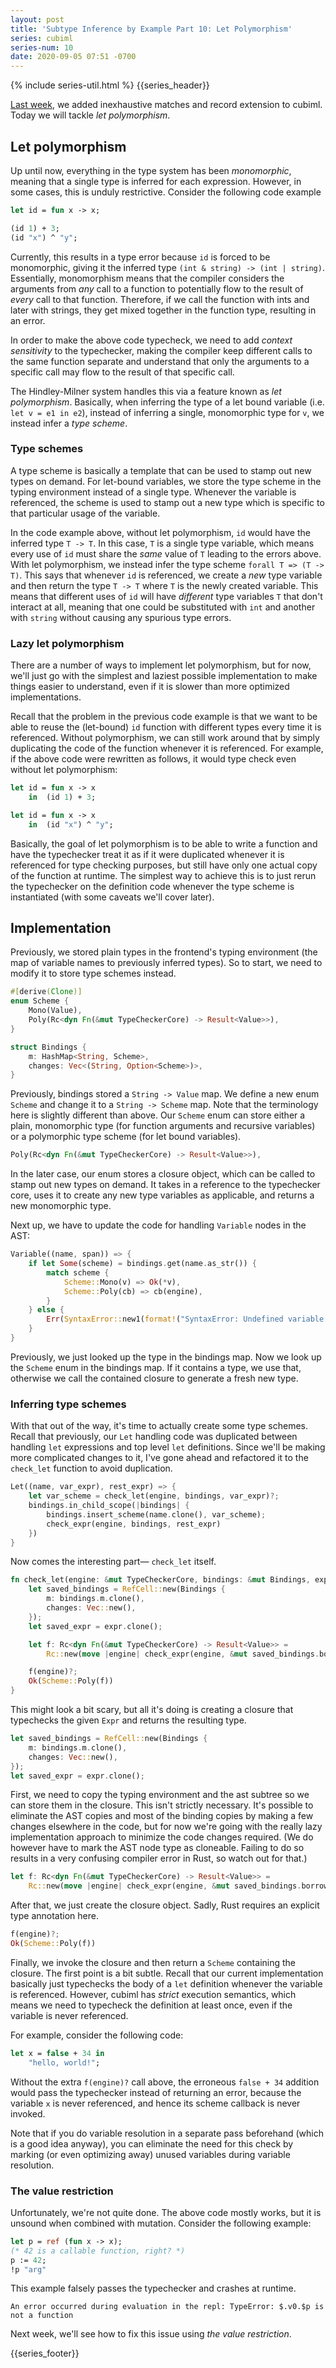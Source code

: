 ```yaml
---
layout: post
title: 'Subtype Inference by Example Part 10: Let Polymorphism'
series: cubiml
series-num: 10
date: 2020-09-05 07:51 -0700
---
```

{% include series-util.html %}
{{series_header}}

[Last week]({{prev_url}}), we added inexhaustive matches and record extension to cubiml. Today we will tackle _let polymorphism_.

## Let polymorphism

Up until now, everything in the type system has been _monomorphic_, meaning that a single type is inferred for each expression. However, in some cases, this is unduly restrictive. Consider the following code example

```ocaml
let id = fun x -> x;

(id 1) + 3;
(id "x") ^ "y";
```

Currently, this results in a type error because `id` is forced to be monomorphic, giving it the inferred type `(int & string) -> (int | string)`. Essentially, monomorphism means that the compiler considers the arguments from _any_ call to a function to potentially flow to the result of _every_ call to that function. Therefore, if we call the function with ints and later with strings, they get mixed together in the function type, resulting in an error. 

In order to make the above code typecheck, we need to add _context sensitivity_ to the typechecker, making the compiler keep different calls to the same function separate and understand that only the arguments to a specific call may flow to the result of that specific call.

The Hindley-Milner system handles this via a feature known as _let polymorphism_. Basically, when inferring the type of a let bound variable (i.e. `let v = e1 in e2`), instead of inferring a single, monomorphic type for `v`, we instead infer a _type scheme_. 

### Type schemes

A type scheme is basically a template that can be used to stamp out new types on demand. For let-bound variables, we store the type scheme in the typing environment instead of a single type. Whenever the variable is referenced, the scheme is used to stamp out a new type which is specific to that particular usage of the variable.

In the code example above, without let polymorphism, `id` would have the inferred type `T -> T`. In this case, `T` is a single type variable, which means every use of `id` must share the _same_ value of `T` leading to the errors above. With let polymorphism, we instead infer the type scheme `forall T => (T -> T)`. This says that whenever `id` is referenced, we create a _new_ type variable and then return the type `T -> T` where `T` is the newly created variable. This means that different uses of `id` will have _different_ type variables `T` that don't interact at all, meaning that one could be substituted with `int` and another with `string` without causing any spurious type errors.

### Lazy let polymorphism

There are a number of ways to implement let polymorphism, but for now, we'll just go with the simplest and laziest possible implementation to make things easier to understand, even if it is slower than more optimized implementations.

Recall that the problem in the previous code example is that we want to be able to reuse the (let-bound) `id` function with different types every time it is referenced. Without polymorphism, we can still work around that by simply duplicating the code of the function whenever it is referenced. For example, if the above code were rewritten as follows, it would type check even without let polymorphism:

```ocaml
let id = fun x -> x
    in  (id 1) + 3;

let id = fun x -> x
    in  (id "x") ^ "y";   
```

Basically, the goal of let polymorphism is to be able to write a function and have the typechecker treat it as if it were duplicated whenever it is referenced for type checking purposes, but still have only one actual copy of the function at runtime. The simplest way to achieve this is to just rerun the typechecker on the definition code whenever the type scheme is instantiated (with some caveats we'll cover later).

## Implementation

Previously, we stored plain types in the frontend's typing environment (the map of variable names to previously inferred types). So to start, we need to modify it to store type schemes instead. 

```rust
#[derive(Clone)]
enum Scheme {
    Mono(Value),
    Poly(Rc<dyn Fn(&mut TypeCheckerCore) -> Result<Value>>),
}

struct Bindings {
    m: HashMap<String, Scheme>,
    changes: Vec<(String, Option<Scheme>)>,
}
```

Previously, bindings stored a `String -> Value` map. We define a new enum `Scheme` and change it to a `String -> Scheme` map. Note that the terminology here is slightly different than above. Our `Scheme` enum can store either a plain, monomorphic type (for function arguments and recursive variables) or a polymorphic type scheme (for let bound variables).

```rust
Poly(Rc<dyn Fn(&mut TypeCheckerCore) -> Result<Value>>),
```

In the later case, our enum stores a closure object, which can be called to stamp out new types on demand. It takes in a reference to the typechecker core, uses it to create any new type variables as applicable, and returns a new monomorphic type.

Next up, we have to update the code for handling `Variable` nodes in the AST:

```rust
Variable((name, span)) => {
    if let Some(scheme) = bindings.get(name.as_str()) {
        match scheme {
            Scheme::Mono(v) => Ok(*v),
            Scheme::Poly(cb) => cb(engine),
        }
    } else {
        Err(SyntaxError::new1(format!("SyntaxError: Undefined variable {}", name), *span))
    }
}
```

Previously, we just looked up the type in the bindings map. Now we look up the `Scheme` enum in the bindings map. If it contains a type, we use that, otherwise we call the contained closure to generate a fresh new type.

### Inferring type schemes

With that out of the way, it's time to actually create some type schemes. Recall that previously, our `Let` handling code was duplicated between handling `let` expressions and top level `let` definitions. Since we'll be making more complicated changes to it, I've gone ahead and refactored it to the `check_let` function to avoid duplication.

```rust
Let((name, var_expr), rest_expr) => {
    let var_scheme = check_let(engine, bindings, var_expr)?;
    bindings.in_child_scope(|bindings| {
        bindings.insert_scheme(name.clone(), var_scheme);
        check_expr(engine, bindings, rest_expr)
    })
}
```

Now comes the interesting part— `check_let` itself.

```rust
fn check_let(engine: &mut TypeCheckerCore, bindings: &mut Bindings, expr: &ast::Expr) -> Result<Scheme> {
    let saved_bindings = RefCell::new(Bindings {
        m: bindings.m.clone(),
        changes: Vec::new(),
    });
    let saved_expr = expr.clone();

    let f: Rc<dyn Fn(&mut TypeCheckerCore) -> Result<Value>> =
        Rc::new(move |engine| check_expr(engine, &mut saved_bindings.borrow_mut(), &saved_expr));

    f(engine)?;
    Ok(Scheme::Poly(f))
}
```
This might look a bit scary, but all it's doing is creating a closure that typechecks the given `Expr` and returns the resulting type. 

```rust
let saved_bindings = RefCell::new(Bindings {
    m: bindings.m.clone(),
    changes: Vec::new(),
});
let saved_expr = expr.clone();
```
First, we need to copy the typing environment and the ast subtree so we can store them in the closure. This isn't strictly necessary. It's possible to eliminate the AST copies and most of the binding copies by making a few changes elsewhere in the code, but for now we're going with the really lazy implementation approach to minimize the code changes required. (We do however have to mark the AST node type as cloneable. Failing to do so results in a very confusing compiler error in Rust, so watch out for that.)

```rust
let f: Rc<dyn Fn(&mut TypeCheckerCore) -> Result<Value>> =
    Rc::new(move |engine| check_expr(engine, &mut saved_bindings.borrow_mut(), &saved_expr));
```
After that, we just create the closure object. Sadly, Rust requires an explicit type annotation here.

```rust
f(engine)?;
Ok(Scheme::Poly(f))
```
Finally, we invoke the closure and then return a `Scheme` containing the closure. The first point is a bit subtle. Recall that our current implementation basically just typechecks the body of a `let` definition whenever the variable is referenced. However, cubiml has _strict_ execution semantics, which means we need to typecheck the definition at least once, even if the variable is never referenced. 

For example, consider the following code:
```ocaml
let x = false + 34 in
    "hello, world!";
```

Without the extra `f(engine)?` call above, the erroneous `false + 34` addition would pass the typechecker instead of returning an error, because the variable `x` is never referenced, and hence its scheme callback is never invoked.

Note that if you do variable resolution in a separate pass beforehand (which is a good idea anyway), you can eliminate the need for this check by marking (or even optimizing away) unused variables during variable resolution.

### The value restriction

Unfortunately, we're not quite done. The above code mostly works, but it is unsound when combined with mutation. Consider the following example:

```ocaml
let p = ref (fun x -> x);
(* 42 is a callable function, right? *)
p := 42;
!p "arg"
```

This example falsely passes the typechecker and crashes at runtime.
```
An error occurred during evaluation in the repl: TypeError: $.v0.$p is not a function
```

Next week, we'll see how to fix this issue using _the value restriction_.


{{series_footer}}
